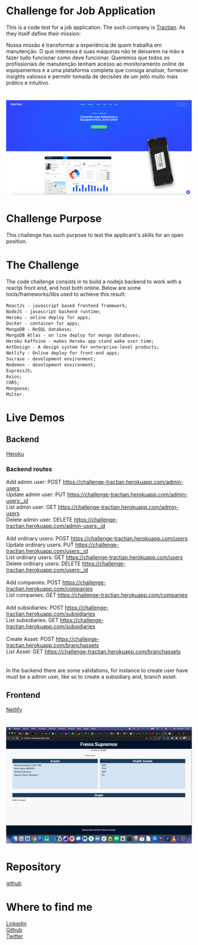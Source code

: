 # Challenge for Job Application

This is a code test for a job application. The such company is [Tractian](https://tractian.com). As they itself define their mission:
<p>
Nossa missão é transformar a experiência de quem trabalha em manutenção. O que interessa é suas máquinas não te deixarem na mão e fazer tudo funcionar como deve funcionar. Queremos que todos os profissionais de manutenção tenham acesso ao monitoramento online de equipamentos e a uma plataforma completa que consiga analisar, fornecer insights valiosos e permitir tomada de decisões de um jeito muito mais prático e intuitivo.
</p>
<h1 align='center'>
  <img alt='tractian' src="tractian.png" />
</h1>



# Challenge Purpose

This challenge has such purpose to test the applicant's skills for an open position.

# The Challenge

The code challenge consists in to build a nodejs backend to work with a reactjs front end, and host both online. Below are some tools/frameworks/libs used to achieve this result:
```
ReactJs - javascript based frontend framework;
NodeJS - javascript backend runtime;
Heroku - online deploy for apps;
Docker - container for apps;
MongoDB - NoSQL database;
MongoDB Atlas - on line deploy for mongo databases;
Heroku Kaffeine - makes Heroku app stand wake over time;
AntDesign - A design system for enterprise-level products;
Netlify - Online deploy for front-end apps;
Sucrase - development environment;
Nodemon - development environment;
ExpressJS;
Axios;
CORS;
Mongoose;
Multer.
```

# Live Demos

## Backend
[Heroku](https://challenge-tractian.herokuapp.com/)

### Backend routes

Add admin user: POST https://challenge-tractian.herokuapp.com/admin-users <br>
Update admin user: PUT https://challenge-tractian.herokuapp.com/admin-users:_id <br>
List admin user: GET https://challenge-tractian.herokuapp.com/admin-users <br>
Delete admin user: DELETE https://challenge-tractian.herokuapp.com/admin-users:_id <br>
<br>
Add ordinary users: POST https://challenge-tractian.herokuapp.com/users <br>
Update ordinary users: PUT https://challenge-tractian.herokuapp.com/users:_id <br>
List ordinary users: GET https://challenge-tractian.herokuapp.com/users <br>
Delete ordinary users: DELETE https://challenge-tractian.herokuapp.com/users:_id <br>
<br>
Add companies: POST https://challenge-tractian.herokuapp.com/companies <br>
List companies: GET https://challenge-tractian.herokuapp.com/companies <br>
<br>
Add subsidiaries: POST https://challenge-tractian.herokuapp.com/subsidiaries <br>
List subsidiaries: GET https://challenge-tractian.herokuapp.com/subsidiaries <br>
<br>
Create Asset: POST https://challenge-tractian.herokuapp.com/branchassets <br>
List Asset: GET https://challenge-tractian.herokuapp.com/branchassets <br>
<br><br>
In the backend there are some validations, for instance to create user have must be a admin user, like so to create a subsidiary and, branch asset.

## Frontend
[Netlify](https://tractian-challenge.netlify.app/)
<h1 align='center'>
  <img alt='tractian' src="live.png" />
</h1>

# Repository

[github](https://github.com/thomaslnx/TractianChallenge)

# Where to find me
[Linkedin](https://www.linkedin.com/in/marcos-de-moura-silva/)
<br>
[Github](https://github.com/thomaslnx)
<br>
[Twitter](https://twitter.com/thomaslnx)